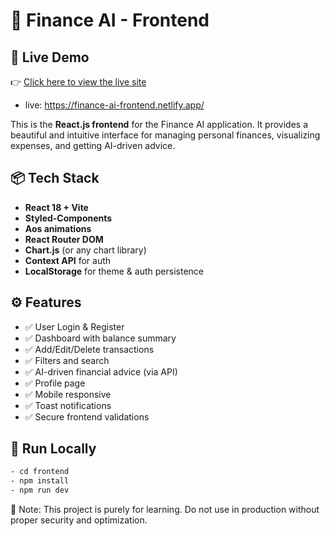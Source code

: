 # 🧠 Finance AI - Frontend

## 🚀 Live Demo

👉 [Click here to view the live site](https://finance-ai-frontend.netlify.app/)

-   live: https://finance-ai-frontend.netlify.app/

This is the **React.js frontend** for the Finance AI application. It provides a beautiful and intuitive interface for managing personal finances, visualizing expenses, and getting AI-driven advice.

## 📦 Tech Stack

-   **React 18 + Vite**
-   **Styled-Components**
-   **Aos animations**
-   **React Router DOM**
-   **Chart.js** (or any chart library)
-   **Context API** for auth
-   **LocalStorage** for theme & auth persistence

## ⚙️ Features

-   ✅ User Login & Register
-   ✅ Dashboard with balance summary
-   ✅ Add/Edit/Delete transactions
-   ✅ Filters and search
-   ✅ AI-driven financial advice (via API)
-   ✅ Profile page
-   ✅ Mobile responsive
-   ✅ Toast notifications
-   ✅ Secure frontend validations

## 🚀 Run Locally

```bash
- cd frontend
- npm install
- npm run dev
```

🔐 Note: This project is purely for learning. Do not use in production without proper security and optimization.
